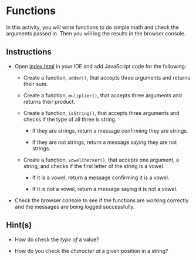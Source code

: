 # Functions

In this activity, you will write functions to do simple math and check the arguments passed in. Then you will log the results in the browser console.

## Instructions

* Open [index.html](Unsolved/index.html) in your IDE and add JavaScript code for the following:

  * Create a function, `adder()`, that accepts three arguments and returns their sum.

  * Create a function, `muliplier()`, that accepts three arguments and returns their product. 

  * Create a function, `isString()`, that accepts three arguments and checks if the type of all three is string.

    * If they are strings, return a message confirming they are strings.

    * If they are not strings, return a message saying they are not strings.

  * Create a function, `vowelChecker()`, that accepts one argument, a string, and checks if the first letter of the string is a vowel. 

    * If it is a vowel, return a message confirming it is a vowel.

    * If it is not a vowel, return a message saying it is not a vowel.

* Check the browser console to see if the functions are working correctly and the messages are being logged successfully.

## Hint(s) 

* How do check the _type of_ a value?

* How do you check the _character at_ a given position in a string?